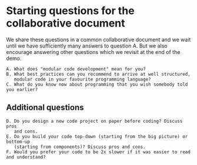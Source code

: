 # Starting questions for the collaborative document

We share these questions in a common collaborative document and we
wait until we have sufficiently many answers to question A. But we also
encourage answering other questions which we revisit at the end of the
demo.

```
A. What does "modular code development" mean for you?
B. What best practices can you recommend to arrive at well structured,
   modular code in your favourite programming language?
C. What do you know now about programming that you wish somebody told you earlier?
```


## Additional questions

```
D. Do you design a new code project on paper before coding? Discuss pros
   and cons.
E. Do you build your code top-down (starting from the big picture) or bottom-up
   (starting from components)? Discuss pros and cons.
F. Would you prefer your code to be 2x slower if it was easier to read and understand?
```
